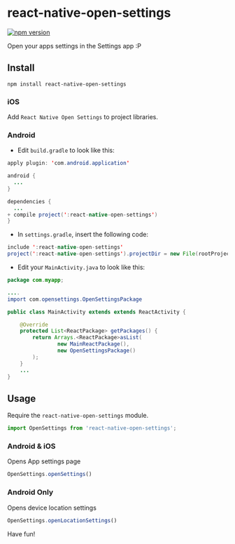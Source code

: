 # react-native-open-settings

[![npm
version](https://badge.fury.io/js/react-native-open-settings@2x.png)](http://badge.fury.io/js/react-native-open-settings)

Open your apps settings in the Settings app :P

## Install
```
npm install react-native-open-settings
```

### iOS
Add `React Native Open Settings` to project libraries.

### Android

- Edit `build.gradle` to look like this:
```java
apply plugin: 'com.android.application'

android {
  ...
}

dependencies {
  ...
+ compile project(':react-native-open-settings')
}
```

- In `settings.gradle`, insert the following code:
```java
include ':react-native-open-settings'
project(':react-native-open-settings').projectDir = new File(rootProject.projectDir, '../node_modules/react-native-open-settings/android')
```

- Edit your `MainActivity.java` to look like this:
```java
package com.myapp;

....
import com.opensettings.OpenSettingsPackage

public class MainActivity extends extends ReactActivity {

    @Override
    protected List<ReactPackage> getPackages() {
        return Arrays.<ReactPackage>asList(
                new MainReactPackage(),
                new OpenSettingsPackage()
        );
    }
    ...
}
```

## Usage

Require the `react-native-open-settings` module.

```javascript
import OpenSettings from 'react-native-open-settings';
```

### Android & iOS
Opens App settings page
```javascript
OpenSettings.openSettings()
```

### Android Only
Opens device location settings
```javascript
OpenSettings.openLocationSettings()
```

Have fun!
